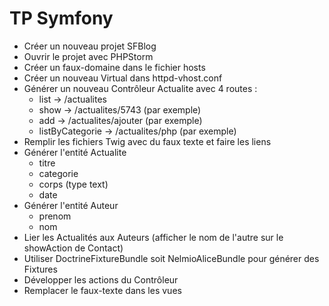 # TP Symfony

* Créer un nouveau projet SFBlog
* Ouvrir le projet avec PHPStorm
* Créer un faux-domaine dans le fichier hosts
* Créer un nouveau Virtual dans httpd-vhost.conf
* Générer un nouveau Contrôleur Actualite avec 4 routes :
	* list -> /actualites
	* show -> /actualites/5743 (par exemple)
	* add -> /actualites/ajouter (par exemple)
	* listByCategorie -> /actualites/php (par exemple)
* Remplir les fichiers Twig avec du faux texte et faire les liens
* Générer l'entité Actualite
  * titre
  * categorie
  * corps (type text)
  * date
* Générer l'entité Auteur
  * prenom
  * nom
* Lier les Actualités aux Auteurs (afficher le nom de l'autre sur le showAction de Contact)
* Utiliser DoctrineFixtureBundle soit NelmioAliceBundle pour générer des Fixtures
* Développer les actions du Contrôleur
* Remplacer le faux-texte dans les vues

